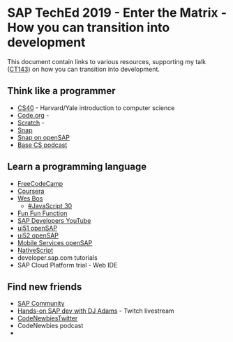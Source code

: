 # SAP TechEd 2019 - Enter the Matrix - How you can transition into development 
This document contain links to various resources, supporting my talk ([CT143](https://sessioncatalog.sapevents.com/go/agendabuilder.sessions/?l=221&sid=98361_508688&locale=en_US)) on how you can transition into development.


## Think like a programmer
* [CS40]() - Harvard/Yale introduction to computer science
* [Code.org]() -
* [Scratch]() -
* [Snap]()
* [Snap on openSAP]()
* [Base CS podcast]()

## Learn a programming language
* [FreeCodeCamp]()
* [Coursera]()
* [Wes Bos]()
  * [#JavaScript 30]()
* [Fun Fun Function]()
* [SAP Developers YouTube]()
* [ui51 openSAP]()
* [ui52 openSAP]()
* [Mobile Services openSAP]()
* [NativeScript]() 
* developer.sap.com tutorials
* SAP Cloud Platform trial - Web IDE

## Find new friends
* [SAP Community]()
* [Hands-on SAP dev with DJ Adams]() - Twitch livestream
* [CodeNewbiesTwitter]()
* CodeNewbies podcast
* 